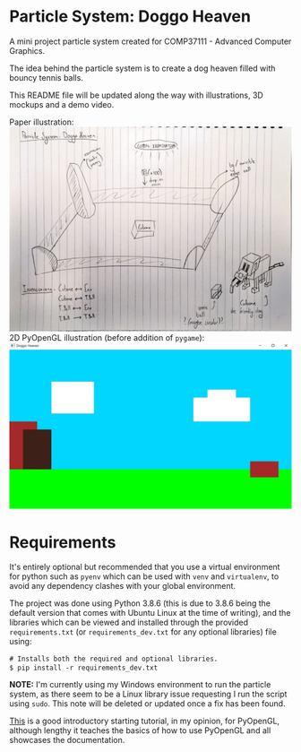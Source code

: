 # Particle System: Doggo Heaven

A mini project particle system created for COMP37111 - Advanced Computer Graphics.

The idea behind the particle system is to create a dog heaven filled with bouncy tennis balls.

This README file will be updated along the way with illustrations, 3D mockups and a demo video.

Paper illustration: ![doggo_heaven_paper](./assets/images/paper_illustration.jpg)
2D PyOpenGL illustration (before addition of `pygame`): ![doggo_heaven_2d](./assets/images/2d_illustration.jpg)

# Requirements

It's entirely optional but recommended that you use a virtual environment for python such as `pyenv` which can be used with `venv` and `virtualenv`, to avoid any dependency clashes with your global environment.

The project was done using Python 3.8.6 (this is due to 3.8.6 being the default version that comes with Ubuntu Linux at the time of writing), and the libraries which can be viewed and installed through the provided `requirements.txt` (or `requirements_dev.txt` for any optional libraries) file using:
```
# Installs both the required and optional libraries.
$ pip install -r requirements_dev.txt
```

**NOTE:** I'm currently using my Windows environment to run the particle system, as there seem to be a Linux library issue requesting I run the script using `sudo`. This note will be deleted or updated once a fix has been found.

[This](https://www.youtube.com/playlist?list=PL1P11yPQAo7opIg8r-4BMfh1Z_dCOfI0y) is a good introductory starting tutorial, in my opinion, for PyOpenGL, although lengthy it teaches the basics of how to use PyOpenGL and all showcases the documentation.
